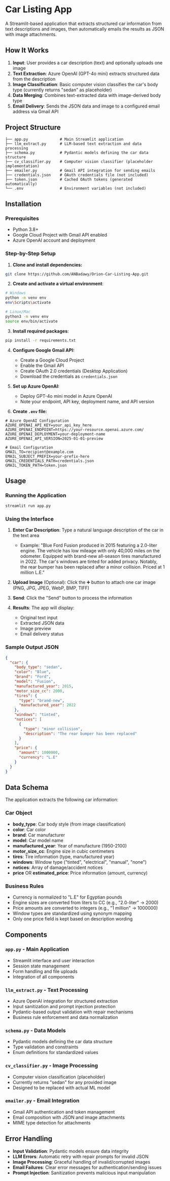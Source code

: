 # Car Listing App

A Streamlit-based application that extracts structured car information from text descriptions and images, then automatically emails the results as JSON with image attachments.


## How It Works

1. **Input**: User provides a car description (text) and optionally uploads one image
2. **Text Extraction**: Azure OpenAI (GPT-4o mini) extracts structured data from the description
3. **Image Classification**: Basic computer vision classifies the car's body type (currently returns "sedan" as placeholder)
4. **Data Merging**: Combines text-extracted data with image-derived body type
5. **Email Delivery**: Sends the JSON data and image to a configured email address via Gmail API

## Project Structure

```
├── app.py              # Main Streamlit application
├── llm_extract.py      # LLM-based text extraction and data processing
├── schema.py           # Pydantic models defining the car data structure
├── cv_classifier.py    # Computer vision classifier (placeholder implementation)
├── emailer.py          # Gmail API integration for sending emails
├── credentials.json    # OAuth credentials file (not included)
├── token.json          # Cached OAuth tokens (generated automatically)
└── .env                # Environment variables (not included)
```

## Installation

### Prerequisites

- Python 3.8+
- Google Cloud Project with Gmail API enabled
- Azure OpenAI account and deployment

### Step-by-Step Setup

1. **Clone and install dependencies:**

```bash
git clone https://github.com/ANBadawy/Orion-Car-Listing-App.git
```
2. **Create and activate a virtual environment**:
```bash
# Windows
python -m venv env
env\Scripts\activate

# Linux/Mac
python3 -m venv env
source env/bin/activate
```
3. **Install required packages**:
```bash
pip install -r requirements.txt
```


4. **Configure Google Gmail API:**
   - Create a Google Cloud Project
   - Enable the Gmail API
   - Create OAuth 2.0 credentials (Desktop Application)
   - Download the credentials as `credentials.json`

5. **Set up Azure OpenAI:**
   - Deploy GPT-4o mini model in Azure OpenAI
   - Note your endpoint, API key, deployment name, and API version

6. **Create `.env` file:**
```env
# Azure OpenAI Configuration
AZURE_OPENAI_API_KEY=your_api_key_here
AZURE_OPENAI_ENDPOINT=https://your-resource.openai.azure.com/
AZURE_OPENAI_DEPLOYMENT=your-deployment-name
AZURE_OPENAI_API_VERSION=2025-01-01-preview

# Email Configuration
GMAIL_TO=recipient@example.com
EMAIL_SUBJECT_PREFIX=your-prefix-here
GMAIL_CREDENTIALS_PATH=credentials.json
GMAIL_TOKEN_PATH=token.json
```

## Usage

### Running the Application

```bash
streamlit run app.py
```

### Using the Interface

1. **Enter Car Description**: Type a natural language description of the car in the text area
   - Example: "Blue Ford Fusion produced in 2015 featuring a 2.0-liter engine. The vehicle has low mileage with only 40,000 miles on the odometer. Equipped with brand-new all-season tires manufactured in 2022. The car's windows are tinted for added privacy. Notably, the rear bumper has been replaced after a minor collision. Priced at 1 million L.E."

2. **Upload Image** (Optional): Click the ➕ button to attach one car image (PNG, JPG, JPEG, WebP, BMP, TIFF)

3. **Send**: Click the "Send" button to process the information

4. **Results**: The app will display:
   - Original text input
   - Extracted JSON data
   - Image preview
   - Email delivery status

### Sample Output JSON

```json
{
  "car": {
    "body_type": "sedan",
    "color": "Blue",
    "brand": "Ford",
    "model": "Fusion",
    "manufactured_year": 2015,
    "motor_size_cc": 2000,
    "tires": {
      "type": "brand-new",
      "manufactured_year": 2022
    },
    "windows": "tinted",
    "notices": [
      {
        "type": "minor collision",
        "description": "The rear bumper has been replaced"
      }
    ],
    "price": {
      "amount": 1000000,
      "currency": "L.E"
    }
  }
}
```

## Data Schema

The application extracts the following car information:

### Car Object
- **body_type**: Car body style (from image classification)
- **color**: Car color
- **brand**: Car manufacturer
- **model**: Car model name
- **manufactured_year**: Year of manufacture (1950-2100)
- **motor_size_cc**: Engine size in cubic centimeters
- **tires**: Tire information (type, manufactured year)
- **windows**: Window type ("tinted", "electrical", "manual", "none")
- **notices**: Array of damage/accident notices
- **price** OR **estimated_price**: Price information (amount, currency)

### Business Rules

- Currency is normalized to "L.E" for Egyptian pounds
- Engine sizes are converted from liters to CC (e.g., "2.0-liter" → 2000)
- Price amounts are converted to integers (e.g., "1 million" → 1000000)
- Window types are standardized using synonym mapping
- Only one price field is kept based on description wording

## Components

### `app.py` - Main Application
- Streamlit interface and user interaction
- Session state management
- Form handling and file uploads
- Integration of all components

### `llm_extract.py` - Text Processing
- Azure OpenAI integration for structured extraction
- Input sanitization and prompt injection protection
- Pydantic-based output validation with repair mechanisms
- Business rule enforcement and data normalization

### `schema.py` - Data Models
- Pydantic models defining the car data structure
- Type validation and constraints
- Enum definitions for standardized values

### `cv_classifier.py` - Image Processing
- Computer vision classification (placeholder)
- Currently returns "sedan" for any provided image
- Designed to be replaced with actual ML model

### `emailer.py` - Email Integration
- Gmail API authentication and token management
- Email composition with JSON and image attachments
- MIME type detection for attachments

## Error Handling

- **Input Validation**: Pydantic models ensure data integrity
- **LLM Errors**: Automatic retry with repair prompts for invalid JSON
- **Image Processing**: Graceful handling of invalid/corrupted images  
- **Email Failures**: Clear error messages for authentication/sending issues
- **Prompt Injection**: Sanitization prevents malicious input manipulation
